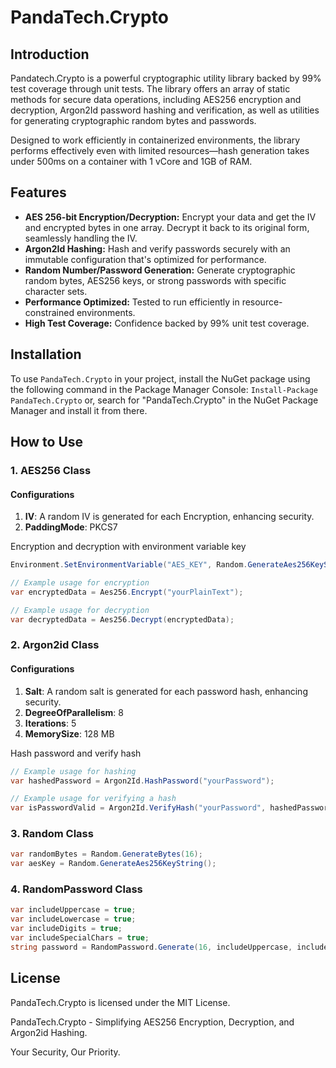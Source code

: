 # PandaTech.Crypto
## Introduction
Pandatech.Crypto is a powerful cryptographic utility library backed by 99% test coverage through unit tests. The library offers an array of static methods for secure data operations, including AES256 encryption and decryption, Argon2Id password hashing and verification, as well as utilities for generating cryptographic random bytes and passwords.

Designed to work efficiently in containerized environments, the library performs effectively even with limited resources—hash generation takes under 500ms on a container with 1 vCore and 1GB of RAM.

## Features
* **AES 256-bit Encryption/Decryption:** Encrypt your data and get the IV and encrypted bytes in one array. Decrypt it back to its original form, seamlessly handling the IV.
* **Argon2Id Hashing:** Hash and verify passwords securely with an immutable configuration that's optimized for performance.
* **Random Number/Password Generation:** Generate cryptographic random bytes, AES256 keys, or strong passwords with specific character sets.
* **Performance Optimized:** Tested to run efficiently in resource-constrained environments.
* **High Test Coverage:** Confidence backed by 99% unit test coverage.

## Installation

To use `PandaTech.Crypto` in your project, install the NuGet package using the following command in the Package Manager Console:
`Install-Package PandaTech.Crypto` or, search for "PandaTech.Crypto" in the NuGet Package Manager and install it from there.

## How to Use

### 1. AES256 Class
#### Configurations
1. **IV**: A random IV is generated for each Encryption, enhancing security.
2. **PaddingMode**: PKCS7

Encryption and decryption with environment variable key
```csharp
Environment.SetEnvironmentVariable("AES_KEY", Random.GenerateAes256KeyString());

// Example usage for encryption
var encryptedData = Aes256.Encrypt("yourPlainText");

// Example usage for decryption
var decryptedData = Aes256.Decrypt(encryptedData);
```

### 2. Argon2id Class
#### Configurations
1. **Salt**: A random salt is generated for each password hash, enhancing security.
2. **DegreeOfParallelism**: 8 
3. **Iterations**: 5 
4. **MemorySize**: 128 MB

Hash password and verify hash
```csharp
// Example usage for hashing
var hashedPassword = Argon2Id.HashPassword("yourPassword");

// Example usage for verifying a hash
var isPasswordValid = Argon2Id.VerifyHash("yourPassword", hashedPassword);
```
### 3. Random Class
```csharp
var randomBytes = Random.GenerateBytes(16);
var aesKey = Random.GenerateAes256KeyString();
```

### 4. RandomPassword Class
```csharp
var includeUppercase = true;
var includeLowercase = true;
var includeDigits = true;
var includeSpecialChars = true;
string password = RandomPassword.Generate(16, includeUppercase, includeLowercase, includeDigits, includeSpecialChars);
```

## License
PandaTech.Crypto is licensed under the MIT License.

PandaTech.Crypto - Simplifying AES256 Encryption, Decryption, and Argon2id Hashing.

Your Security, Our Priority.